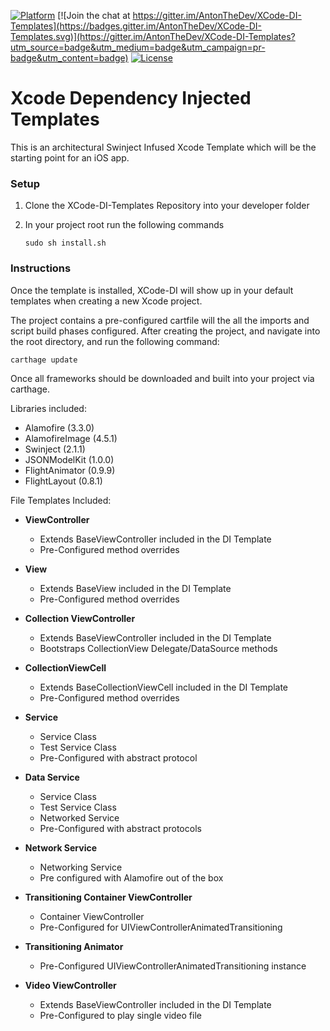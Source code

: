 [![Platform](https://img.shields.io/badge/platform-ios%20%7C%20tvos-lightgrey.svg)](https://github.com/AntonTheDev/JSONModelKit/)
[![Join the chat at https://gitter.im/AntonTheDev/XCode-DI-Templates](https://badges.gitter.im/AntonTheDev/XCode-DI-Templates.svg)](https://gitter.im/AntonTheDev/XCode-DI-Templates?utm_source=badge&utm_medium=badge&utm_campaign=pr-badge&utm_content=badge)
[![License](https://img.shields.io/badge/license-MIT-343434.svg)](https://github.com/AntonTheDev/XCode-DI-Templates/)


# Xcode Dependency Injected Templates

This is an architectural Swinject Infused Xcode Template which will be the starting point for an iOS app.

### Setup

1. Clone the XCode-DI-Templates Repository into your developer folder
2. In your project root run the following commands

	```
	sudo sh install.sh
	```

### Instructions

Once the template is installed, XCode-DI will show up in your default templates when creating a new Xcode project.

The project contains a pre-configured cartfile will the all the imports and script build phases configured. After creating the project, and navigate into the root directory, and run the following command:

```
carthage update
```

Once all frameworks should be downloaded and built into your project via carthage.

Libraries included:
* Alamofire               (3.3.0)
* AlamofireImage     (4.5.1)
* Swinject                (2.1.1)
* JSONModelKit      (1.0.0)
* FlightAnimator      (0.9.9)
* FlightLayout          (0.8.1)

File Templates Included:

* **ViewController**
	* Extends BaseViewController included in the DI Template
	* Pre-Configured method overrides


* **View**
	* Extends BaseView included in the DI Template
	* Pre-Configured method overrides


* **Collection ViewController**
	* Extends BaseViewController included in the DI Template
	* Bootstraps CollectionView Delegate/DataSource methods


* **CollectionViewCell**
	* Extends BaseCollectionViewCell included in the DI Template
	* Pre-Configured method overrides


* **Service**
	* Service Class
	* Test Service Class
	* Pre-Configured with abstract protocol


* **Data Service**
	* Service Class
	* Test Service Class
	* Networked Service
	* Pre-Configured with abstract protocols


* **Network Service**
	* Networking Service
	* Pre configured with Alamofire out of the box


* **Transitioning Container ViewController**
	* Container ViewController
	* Pre-Configured for UIViewControllerAnimatedTransitioning


* **Transitioning Animator**
	* Pre-Configured UIViewControllerAnimatedTransitioning instance


* **Video ViewController**
	* Extends BaseViewController included in the DI Template
	* Pre-Configured to play single video file
